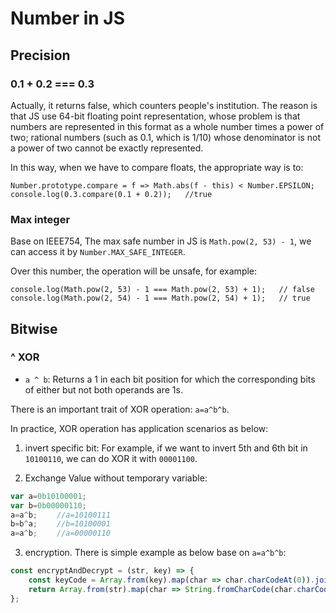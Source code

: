 # Number in JS

## Precision

### 0.1 + 0.2 === 0.3

Actually, it returns false, which counters people's institution. The reason is that JS use 64-bit floating point representation, whose problem is that numbers are represented in this format as a whole number times a power of two; rational numbers (such as 0.1, which is 1/10) whose denominator is not a power of two cannot be exactly represented.

In this way, when we have to compare floats, the appropriate way is to:

```JS
Number.prototype.compare = f => Math.abs(f - this) < Number.EPSILON;
console.log(0.3.compare(0.1 + 0.2));   //true
```

### Max integer

Base on IEEE754, The max safe number in JS is `Math.pow(2, 53) - 1`, we can access it by `Number.MAX_SAFE_INTEGER`.

Over this number, the operation will be unsafe, for example:

```JS
console.log(Math.pow(2, 53) - 1 === Math.pow(2, 53) + 1);   // false
console.log(Math.pow(2, 54) - 1 === Math.pow(2, 54) + 1);   // true
```

## Bitwise

### ^ XOR

- `a ^ b`: Returns a 1 in each bit position for which the corresponding bits of either but not both operands are 1s.

There is an important trait of XOR operation: `a=a^b^b`.

In practice, XOR operation has application scenarios as below:

1. invert specific bit: For example, if we want to invert 5th and 6th bit in `10100110`, we can do XOR it with `00001100`.

2. Exchange Value without temporary variable:

```js
var a=0b10100001;
var b=0b00000110;
a=a^b; 　　//a=10100111
b=b^a; 　　//b=10100001
a=a^b; 　　//a=00000110
```

3. encryption. There is simple example as below base on `a=a^b^b`:

```js
const encryptAndDecrypt = (str, key) => {
    const keyCode = Array.from(key).map(char => char.charCodeAt(0)).join('');
    return Array.from(str).map(char => String.fromCharCode(char.charCodeAt(0) ^ keyCode)).join('');
};
```
